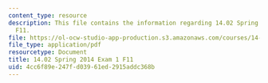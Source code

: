 ```yaml
---
content_type: resource
description: This file contains the information regarding 14.02 Spring 2014 Exam 1
  F11.
file: https://ol-ocw-studio-app-production.s3.amazonaws.com/courses/14-02-principles-of-macroeconomics-spring-2014/4cc6f89e247fd03961ed2915addc368b_MIT14_02S14_Exam1_F11.pdf
file_type: application/pdf
resourcetype: Document
title: 14.02 Spring 2014 Exam 1 F11
uid: 4cc6f89e-247f-d039-61ed-2915addc368b
---
```

